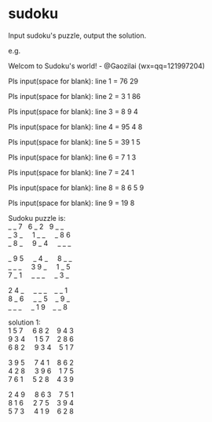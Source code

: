 # sudoku

Input sudoku's puzzle, output the solution.

e.g.

Welcom to Sudoku's world! - @Gaozilai (wx=qq=121997204)

Pls input(space for blank): line 1 =   76 29

Pls input(space for blank): line 2 =  3 1   86

Pls input(space for blank): line 3 =  8 9 4

Pls input(space for blank): line 4 =  95 4 8

Pls input(space for blank): line 5 =    39 1 5

Pls input(space for blank): line 6 = 7 1    3

Pls input(space for blank): line 7 = 24      1

Pls input(space for blank): line 8 = 8 6  5 9

Pls input(space for blank): line 9 =     19  8



Sudoku puzzle is:  
_ _ 7&nbsp;&nbsp;&nbsp;6 _ 2&nbsp;&nbsp;&nbsp;9 _ _  
_ 3 _  &nbsp;&nbsp;&nbsp; 1 _ _ &nbsp;&nbsp;&nbsp;  _ 8 6  
_ 8 _ &nbsp;&nbsp;&nbsp;  9 _ 4 &nbsp;&nbsp;&nbsp;  _ _ _  
  
_ 9 5 &nbsp;&nbsp;&nbsp; _ 4 _ &nbsp;&nbsp;&nbsp;  8 _ _  
_ _ _ &nbsp;&nbsp;&nbsp; 3 9 _ &nbsp;&nbsp;&nbsp;  1 _ 5  
7 _ 1 &nbsp;&nbsp;&nbsp; _ _ _ &nbsp;&nbsp;&nbsp;  _ 3 _  
  
2 4 _ &nbsp;&nbsp;&nbsp; _ _ _&nbsp;&nbsp;&nbsp; _ _ 1  
8 _ 6 &nbsp;&nbsp;&nbsp; _ _ 5&nbsp;&nbsp;&nbsp; _ 9 _  
_ _ _ &nbsp;&nbsp;&nbsp; _ 1 9&nbsp;&nbsp;&nbsp; _ _ 8  


solution 1:  
1 5 7 &nbsp;&nbsp;&nbsp; 6 8 2&nbsp;&nbsp;&nbsp; 9 4 3  
9 3 4 &nbsp;&nbsp;&nbsp; 1 5 7&nbsp;&nbsp;&nbsp; 2 8 6  
6 8 2 &nbsp;&nbsp;&nbsp; 9 3 4&nbsp;&nbsp;&nbsp; 5 1 7  
  
3 9 5 &nbsp;&nbsp;&nbsp; 7 4 1&nbsp;&nbsp;&nbsp; 8 6 2  
4 2 8 &nbsp;&nbsp;&nbsp; 3 9 6&nbsp;&nbsp;&nbsp; 1 7 5  
7 6 1 &nbsp;&nbsp;&nbsp; 5 2 8&nbsp;&nbsp;&nbsp; 4 3 9  
  
2 4 9 &nbsp;&nbsp;&nbsp; 8 6 3&nbsp;&nbsp;&nbsp; 7 5 1  
8 1 6 &nbsp;&nbsp;&nbsp; 2 7 5&nbsp;&nbsp;&nbsp; 3 9 4  
5 7 3 &nbsp;&nbsp;&nbsp; 4 1 9&nbsp;&nbsp;&nbsp; 6 2 8  
